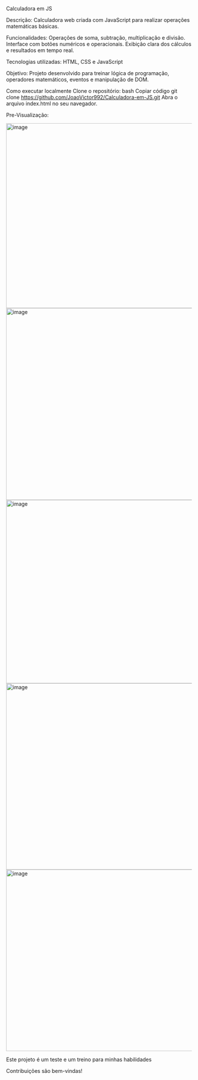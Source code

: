 Calculadora em JS


Descrição:
Calculadora web criada com JavaScript para realizar operações matemáticas básicas.



Funcionalidades:
Operações de soma, subtração, multiplicação e divisão.
Interface com botões numéricos e operacionais.
Exibição clara dos cálculos e resultados em tempo real.



Tecnologias utilizadas:
HTML,
CSS e 
JavaScript



Objetivo:
Projeto desenvolvido para treinar lógica de programação, operadores matemáticos, eventos e manipulação de DOM.



Como executar localmente
Clone o repositório:
bash
Copiar código
git clone https://github.com/JoaoVictor992/Calculadora-em-JS.git
Abra o arquivo index.html no seu navegador.

 Pre-Visualização:


<img width="570" height="500" alt="image" src="https://github.com/user-attachments/assets/921a0540-17d1-4f1e-b72d-deebd83c1da9" />


<img width="564" height="519" alt="image" src="https://github.com/user-attachments/assets/2089c6c3-6b01-4190-82c1-35b0cb24ca05" />


<img width="533" height="496" alt="image" src="https://github.com/user-attachments/assets/3b3e39f3-e03a-41e6-bc50-026c9f44aca3" />


<img width="539" height="504" alt="image" src="https://github.com/user-attachments/assets/e2b13259-ca9e-4239-9919-16f63324c866" />


<img width="526" height="491" alt="image" src="https://github.com/user-attachments/assets/5c177c5b-8096-43c5-ba83-ae0ea0be34d4" />








Este projeto é um teste e um treino para minhas habilidades

Contribuições são bem-vindas!
